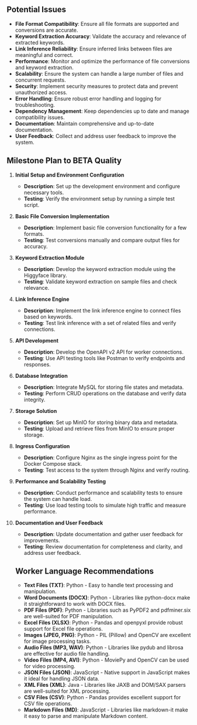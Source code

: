 ## Potential Issues
- **File Format Compatibility**: Ensure all file formats are supported and conversions are accurate.
- **Keyword Extraction Accuracy**: Validate the accuracy and relevance of extracted keywords.
- **Link Inference Reliability**: Ensure inferred links between files are meaningful and correct.
- **Performance**: Monitor and optimize the performance of file conversions and keyword extraction.
- **Scalability**: Ensure the system can handle a large number of files and concurrent requests.
- **Security**: Implement security measures to protect data and prevent unauthorized access.
- **Error Handling**: Ensure robust error handling and logging for troubleshooting.
- **Dependency Management**: Keep dependencies up to date and manage compatibility issues.
- **Documentation**: Maintain comprehensive and up-to-date documentation.
- **User Feedback**: Collect and address user feedback to improve the system.

## Milestone Plan to BETA Quality

1. **Initial Setup and Environment Configuration**
    - **Description**: Set up the development environment and configure necessary tools.
    - **Testing**: Verify the environment setup by running a simple test script.

2. **Basic File Conversion Implementation**
    - **Description**: Implement basic file conversion functionality for a few formats.
    - **Testing**: Test conversions manually and compare output files for accuracy.

3. **Keyword Extraction Module**
    - **Description**: Develop the keyword extraction module using the Higgyface library.
    - **Testing**: Validate keyword extraction on sample files and check relevance.

4. **Link Inference Engine**
    - **Description**: Implement the link inference engine to connect files based on keywords.
    - **Testing**: Test link inference with a set of related files and verify connections.

5. **API Development**
    - **Description**: Develop the OpenAPI v2 API for worker connections.
    - **Testing**: Use API testing tools like Postman to verify endpoints and responses.

6. **Database Integration**
    - **Description**: Integrate MySQL for storing file states and metadata.
    - **Testing**: Perform CRUD operations on the database and verify data integrity.

7. **Storage Solution**
    - **Description**: Set up MinIO for storing binary data and metadata.
    - **Testing**: Upload and retrieve files from MinIO to ensure proper storage.

8. **Ingress Configuration**
    - **Description**: Configure Nginx as the single ingress point for the Docker Compose stack.
    - **Testing**: Test access to the system through Nginx and verify routing.

9. **Performance and Scalability Testing**
    - **Description**: Conduct performance and scalability tests to ensure the system can handle load.
    - **Testing**: Use load testing tools to simulate high traffic and measure performance.

10. **Documentation and User Feedback**
     - **Description**: Update documentation and gather user feedback for improvements.
     - **Testing**: Review documentation for completeness and clarity, and address user feedback.
    ## Worker Language Recommendations

    - **Text Files (TXT)**: Python - Easy to handle text processing and manipulation.
    - **Word Documents (DOCX)**: Python - Libraries like python-docx make it straightforward to work with DOCX files.
    - **PDF Files (PDF)**: Python - Libraries such as PyPDF2 and pdfminer.six are well-suited for PDF manipulation.
    - **Excel Files (XLSX)**: Python - Pandas and openpyxl provide robust support for Excel file operations.
    - **Images (JPEG, PNG)**: Python - PIL (Pillow) and OpenCV are excellent for image processing tasks.
    - **Audio Files (MP3, WAV)**: Python - Libraries like pydub and librosa are effective for audio file handling.
    - **Video Files (MP4, AVI)**: Python - MoviePy and OpenCV can be used for video processing.
    - **JSON Files (JSON)**: JavaScript - Native support in JavaScript makes it ideal for handling JSON data.
    - **XML Files (XML)**: Java - Libraries like JAXB and DOM/SAX parsers are well-suited for XML processing.
    - **CSV Files (CSV)**: Python - Pandas provides excellent support for CSV file operations.
    - **Markdown Files (MD)**: JavaScript - Libraries like markdown-it make it easy to parse and manipulate Markdown content.